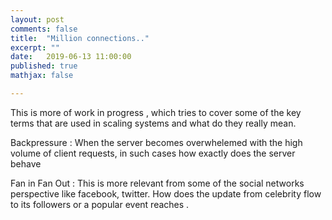 ```yaml
---
layout: post
comments: false
title:  "Million connections.."
excerpt: ""
date:   2019-06-13 11:00:00
published: true
mathjax: false

---
```


This is more of work in progress , which tries to cover some of the key terms that are used in scaling systems and what do they really mean.

Backpressure : When the server becomes overwhelemed with the high volume of client requests, in such cases how exactly does the server behave

Fan in Fan Out : This is more relevant from some of the social networks perspective like facebook, twitter. How does the update from celebrity flow to its followers or a popular event reaches .
